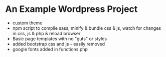 # An Example Wordpress Project
- custom theme
- npm script to compile sass, minify & bundle css & js, watch for changes in css, js & php & reload browser
- Basic page templates with no "guts" or styles
- added bootstrap css and js - easily removed
- google fonts added in functions.php
